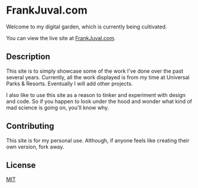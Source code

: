 # FrankJuval.com
Welcome to my digital garden, which is currently being cultivated.

You can view the live site at [FrankJuval.com](https://www.frankjuval.com).

## Description
This site is to simply showcase some of the work I've done over the past several years. Currently, all the work displayed is from my time at Universal Parks & Resorts. Eventually I will add other projects.

I also like to use this site as a reason to tinker and experiment with design and code. So if you happen to look under the hood and wonder what kind of mad science is going on, you'll know why. 

## Contributing
This site is for my personal use. Although, if anyone feels like creating their own version, fork away.

## License
[MIT](https://choosealicense.com/licenses/mit/)